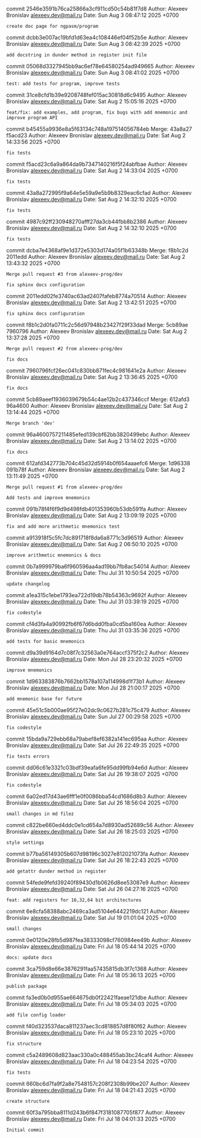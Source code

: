 commit 2546e3591b76ca25866a3cf911cd50c54b81f7d8
Author: Alexeev Bronislav <alexeev.dev@mail.ru>
Date:   Sun Aug 3 08:47:12 2025 +0700

    create doc page for ngpasm/program

commit dcbb3e007ac19bfd1d63ea4c108446ef04f52b5e
Author: Alexeev Bronislav <alexeev.dev@mail.ru>
Date:   Sun Aug 3 08:42:39 2025 +0700

    add docstring in dunder method in register init file

commit 05068d3327945bb9ac6ef78e64580254ad949665
Author: Alexeev Bronislav <alexeev.dev@mail.ru>
Date:   Sun Aug 3 08:41:02 2025 +0700

    test: add tests for program, improve tests

commit 31ce8cfd1b39e9208748fef015ac30818d6c9495
Author: Alexeev Bronislav <alexeev.dev@mail.ru>
Date:   Sat Aug 2 15:05:16 2025 +0700

    feat/fix: add examples, add program, fix bugs with add mnemonic and improve program API

commit b45455a9936e8a5f63134c748a197514056784eb
Merge: 43a8a27 f5acd23
Author: Alexeev Bronislav <alexeev.dev@mail.ru>
Date:   Sat Aug 2 14:33:56 2025 +0700

    fix tests

commit f5acd23c6a9a864da9b7347140216f5f24abfbae
Author: Alexeev Bronislav <alexeev.dev@mail.ru>
Date:   Sat Aug 2 14:33:04 2025 +0700

    fix tests

commit 43a8a272995f9a64e5e59a9e5b9b8329eac6cfad
Author: Alexeev Bronislav <alexeev.dev@mail.ru>
Date:   Sat Aug 2 14:32:10 2025 +0700

    fix tests

commit 4987c92ff230948270afff27da3cb44fbb8b2386
Author: Alexeev Bronislav <alexeev.dev@mail.ru>
Date:   Sat Aug 2 14:32:10 2025 +0700

    fix tests

commit dcba7e4368af9e1d372e5303d174a05f1b63348b
Merge: f8b1c2d 2011edd
Author: Alexeev Bronislav <alexeev.dev@mail.ru>
Date:   Sat Aug 2 13:43:32 2025 +0700

    Merge pull request #3 from alexeev-prog/dev
    
    fix sphinx docs configuration

commit 2011edd02fe3740ac63ad2407fafeb8774a70514
Author: Alexeev Bronislav <alexeev.dev@mail.ru>
Date:   Sat Aug 2 13:42:51 2025 +0700

    fix sphinx docs configuration

commit f8b1c2d0fa0711c2c56d97948b23427f29f33dad
Merge: 5cb89ae 7960796
Author: Alexeev Bronislav <alexeev.dev@mail.ru>
Date:   Sat Aug 2 13:37:28 2025 +0700

    Merge pull request #2 from alexeev-prog/dev
    
    fix docs

commit 7960796fcf26ec041c830bb871fec4c981641e2a
Author: Alexeev Bronislav <alexeev.dev@mail.ru>
Date:   Sat Aug 2 13:36:45 2025 +0700

    fix docs

commit 5cb89aeef1936039679b54c4ae12b2c437346ccf
Merge: 612afd3 96a4600
Author: Alexeev Bronislav <alexeev.dev@mail.ru>
Date:   Sat Aug 2 13:14:44 2025 +0700

    Merge branch 'dev'

commit 96a4600757211485efed139cbf62bb3820499ebc
Author: Alexeev Bronislav <alexeev.dev@mail.ru>
Date:   Sat Aug 2 13:14:02 2025 +0700

    fix docs

commit 612afd342773b704c45d32d5914b0f654aaaefc6
Merge: 1d96338 091b78f
Author: Alexeev Bronislav <alexeev.dev@mail.ru>
Date:   Sat Aug 2 13:11:49 2025 +0700

    Merge pull request #1 from alexeev-prog/dev
    
    Add tests and improve mnemonics

commit 091b78f4f6f9d9d498fdb401353960b53db591fa
Author: Alexeev Bronislav <alexeev.dev@mail.ru>
Date:   Sat Aug 2 13:09:19 2025 +0700

    fix and add more arithmetic mnemonics test

commit a913918f5c5fc7dc891718f8da6a8771c3d96519
Author: Alexeev Bronislav <alexeev.dev@mail.ru>
Date:   Sat Aug 2 06:50:10 2025 +0700

    improve arithmetic mnemonics & docs

commit 0b7a999979ba6f960596aa4ad19bb7fb8ac54014
Author: Alexeev Bronislav <alexeev.dev@mail.ru>
Date:   Thu Jul 31 10:50:54 2025 +0700

    update changelog

commit a1ea315c1ebe1793ea722d19db78b54363c9692f
Author: Alexeev Bronislav <alexeev.dev@mail.ru>
Date:   Thu Jul 31 03:39:19 2025 +0700

    fix codestyle

commit cf4d3fa4a90992fb6f67d6bdd0fba0cd5ba160ea
Author: Alexeev Bronislav <alexeev.dev@mail.ru>
Date:   Thu Jul 31 03:35:36 2025 +0700

    add tests for basic mnemonics

commit d9a39d9164d7c08f7c32563a0e764accf375f2c2
Author: Alexeev Bronislav <alexeev.dev@mail.ru>
Date:   Mon Jul 28 23:20:32 2025 +0700

    improve mnemonics

commit 1d963383876b7662bb1578a107a114998d1f73b1
Author: Alexeev Bronislav <alexeev.dev@mail.ru>
Date:   Mon Jul 28 21:00:17 2025 +0700

    add mnemonic base for future

commit 45e51c5b000ae95f27e02dc9c0627b281c75c479
Author: Alexeev Bronislav <alexeev.dev@mail.ru>
Date:   Sun Jul 27 00:29:58 2025 +0700

    fix codestyle

commit 15bda9a729ebb68a79abef8ef6382a141ec695aa
Author: Alexeev Bronislav <alexeev.dev@mail.ru>
Date:   Sat Jul 26 22:49:35 2025 +0700

    fix tests errors

commit dd06c61e3321c03bdf39eafa6fe95dd99fb94e6d
Author: Alexeev Bronislav <alexeev.dev@mail.ru>
Date:   Sat Jul 26 19:38:07 2025 +0700

    fix codestyle

commit 6a02ed17d43ae6fff1e0f0086bba54cd1686d8b3
Author: Alexeev Bronislav <alexeev.dev@mail.ru>
Date:   Sat Jul 26 18:56:04 2025 +0700

    small changes in md filez

commit c822be660ed4ddc0e1cd654a7d8930ad52689c56
Author: Alexeev Bronislav <alexeev.dev@mail.ru>
Date:   Sat Jul 26 18:25:03 2025 +0700

    style settings

commit b77ba56149305b607d98196c3027e812021073fa
Author: Alexeev Bronislav <alexeev.dev@mail.ru>
Date:   Sat Jul 26 18:22:43 2025 +0700

    add getattr dunder method in register

commit 54fede9fefd39240f89430d1b0626d8ee53087e9
Author: Alexeev Bronislav <alexeev.dev@mail.ru>
Date:   Sat Jul 26 04:27:16 2025 +0700

    feat: add registers for 16,32,64 bit architectures

commit 6e8cfa58388abc2469ca3ad5104e6442219dc121
Author: Alexeev Bronislav <alexeev.dev@mail.ru>
Date:   Sat Jul 19 01:01:04 2025 +0700

    small changes

commit 0e0120e28fb5d987fea38333098cf760984ee49b
Author: Alexeev Bronislav <alexeev.dev@mail.ru>
Date:   Fri Jul 18 05:44:14 2025 +0700

    docs: update docs

commit 3ca759d8e66e3876291faa57435815db3f7c1368
Author: Alexeev Bronislav <alexeev.dev@mail.ru>
Date:   Fri Jul 18 05:36:13 2025 +0700

    publish package

commit fa3ed0b0d955ae664675db0f22421faeae121dbe
Author: Alexeev Bronislav <alexeev.dev@mail.ru>
Date:   Fri Jul 18 05:34:03 2025 +0700

    add file config loader

commit f40d323537daca811237aec3cd818857d8f80f62
Author: Alexeev Bronislav <alexeev.dev@mail.ru>
Date:   Fri Jul 18 05:23:10 2025 +0700

    fix structure

commit c5a2489608d823aac330a0c488455ab3bc24caf4
Author: Alexeev Bronislav <alexeev.dev@mail.ru>
Date:   Fri Jul 18 04:23:54 2025 +0700

    fix tests

commit 660bc6d7fa9f2a8e7548157c208f2308b99be207
Author: Alexeev Bronislav <alexeev.dev@mail.ru>
Date:   Fri Jul 18 04:21:43 2025 +0700

    create structure

commit 60f3a795bba8111d243b6f847f3181087705f877
Author: Alexeev Bronislav <alexeev.dev@mail.ru>
Date:   Fri Jul 18 04:01:33 2025 +0700

    Initial commit
